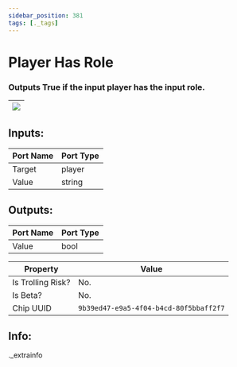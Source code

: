 ```yaml
---
sidebar_position: 381
tags: [._tags]
---
```


# Player Has Role


### Outputs True if the input player has the input role.

| ![](https://images-ext-2.discordapp.net/external/MPmIaQzlEPmgGWlgi-WxBBXt0Bjv_zWPkg1y1f_sy3s/https/www.recroomcircuits.com/image/circuit/absolute-value?width=206&height=108) |
|-----|

## Inputs:
| Port Name | Port Type |
|-----------|-----------|
| Target | player |
| Value | string |

## Outputs:
| Port Name | Port Type |
|-----------|-----------|
| Value | bool | 

| Property  | Value |
|-------------------|-----------|
| Is Trolling Risk? | No. |
| Is Beta? | No. |
| Chip UUID | `9b39ed47-e9a5-4f04-b4cd-80f5bbaff2f7` |

## Info:
._extrainfo
